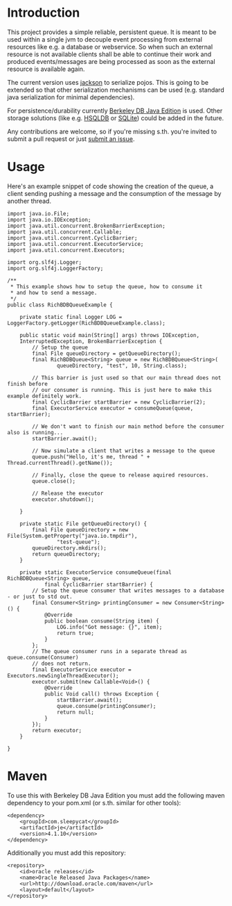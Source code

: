 # Introduction
This project provides a simple reliable, persistent queue.
It is meant to be used within a single jvm to decouple event processing from external
resources like e.g. a database or webservice. So when such an external resource is not available
clients shall be able to continue their work and produced events/messages are being processed as
soon as the external resource is available again.

The current version uses [jackson](http://jackson.codehaus.org/) to serialize pojos. This is going to be extended
so that other serialization mechanisms can be used (e.g. standard java serialization for minimal dependencies).

For persistence/durability currently [Berkeley DB Java Edition](http://www.oracle.com/technetwork/database/berkeleydb/overview/index-093405.html)
is used. Other storage solutions (like e.g. [HSQLDB](http://hsqldb.org/) or [SQLite](http://www.sqlite.org/)) could be added in the future.

Any contributions are welcome, so if you're missing s.th. you're invited to submit a pull request or just
[submit an issue](https://github.com/magro/persistent-queue/issues).

# Usage
Here's an example snippet of code showing the creation of the queue, a client sending pushing a message and
the consumption of the message by another thread.

    import java.io.File;
    import java.io.IOException;
    import java.util.concurrent.BrokenBarrierException;
    import java.util.concurrent.Callable;
    import java.util.concurrent.CyclicBarrier;
    import java.util.concurrent.ExecutorService;
    import java.util.concurrent.Executors;
    
    import org.slf4j.Logger;
    import org.slf4j.LoggerFactory;
    
    /**
     * This example shows how to setup the queue, how to consume it
     * and how to send a message.
     */
    public class RichBDBQueueExample {
        
        private static final Logger LOG = LoggerFactory.getLogger(RichBDBQueueExample.class);
        
        public static void main(String[] args) throws IOException,
        InterruptedException, BrokenBarrierException {
            // Setup the queue
            final File queueDirectory = getQueueDirectory();
            final RichBDBQueue<String> queue = new RichBDBQueue<String>(
                    queueDirectory, "test", 10, String.class);
    
            // This barrier is just used so that our main thread does not finish before
            // our consumer is running. This is just here to make this example definitely work.
            final CyclicBarrier startBarrier = new CyclicBarrier(2);
            final ExecutorService executor = consumeQueue(queue, startBarrier);
    
            // We don't want to finish our main method before the consumer also is running... 
            startBarrier.await();
            
            // Now simulate a client that writes a message to the queue
            queue.push("Hello, it's me, thread " + Thread.currentThread().getName());
            
            // Finally, close the queue to release aquired resources.
            queue.close();
            
            // Release the executor
            executor.shutdown();
            
        }
    
        private static File getQueueDirectory() {
            final File queueDirectory = new File(System.getProperty("java.io.tmpdir"),
                    "test-queue");
            queueDirectory.mkdirs();
            return queueDirectory;
        }
    
        private static ExecutorService consumeQueue(final RichBDBQueue<String> queue,
                final CyclicBarrier startBarrier) {
            // Setup the queue consumer that writes messages to a database - or just to std out.
            final Consumer<String> printingConsumer = new Consumer<String>() {
                @Override
                public boolean consume(String item) {
                    LOG.info("Got message: {}", item);
                    return true;
                }
            };
            // The queue consumer runs in a separate thread as queue.consume(Consumer)
            // does not return.
            final ExecutorService executor = Executors.newSingleThreadExecutor();
            executor.submit(new Callable<Void>() {
                @Override
                public Void call() throws Exception {
                    startBarrier.await();
                    queue.consume(printingConsumer);
                    return null;
                }
            });
            return executor;
        }
        
    }

# Maven
To use this with Berkeley DB Java Edition you must add the following maven dependency to your pom.xml (or s.th. similar for other tools):

    <dependency>
        <groupId>com.sleepycat</groupId>
        <artifactId>je</artifactId>
        <version>4.1.10</version>
    </dependency>

Additionally you must add this repository:

    <repository>
        <id>oracle releases</id>
        <name>Oracle Released Java Packages</name>
        <url>http://download.oracle.com/maven</url>
        <layout>default</layout>
    </repository>
